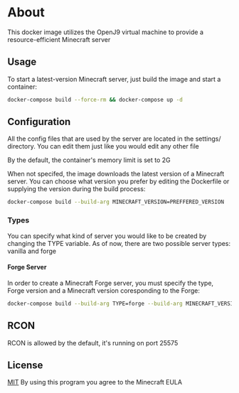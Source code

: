 


# About

This docker image utilizes the OpenJ9 virtual machine to provide a resource-efficient Minecraft server

##  Usage
To start a latest-version Minecraft server, just build the image and start a container:
```bash
docker-compose build --force-rm && docker-compose up -d
```
## Configuration

All the config files that are used by the server are located in the settings/ directory. You can edit them just like you would edit any other file

By the default, the container's memory limit is set to 2G 

When not specifed, the image downloads the latest version of a Minecraft server. You can choose what version you prefer by editing the Dockerfile or supplying the version during the build process:
```bash
docker-compose build --build-arg MINECRAFT_VERSION=PREFFERED_VERSION
``` 
### Types
You can specify what kind of server you would like to be created by changing the TYPE variable.
As of now, there are two possible server types: vanilla and forge

#### Forge Server
In order to create a Minecraft Forge server, you must specify the type, Forge version and a Minecraft version coresponding to the Forge:
```bash
docker-compose build --build-arg TYPE=forge --build-arg MINECRAFT_VERSION=1.14.4 --build-arg FORGE_VERSION=28.1.0
```  

## RCON

RCON is allowed by the default, it's running on port 25575

## License
[MIT](https://choosealicense.com/licenses/mit/)
By using this program you agree to the Minecraft EULA